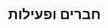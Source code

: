 ---
type: 'members'
title: 'חברים ופעילות'
linkTitle: 'חברים ופעילות'
menu:
  main:
    weight: 80
    identifier: members
---